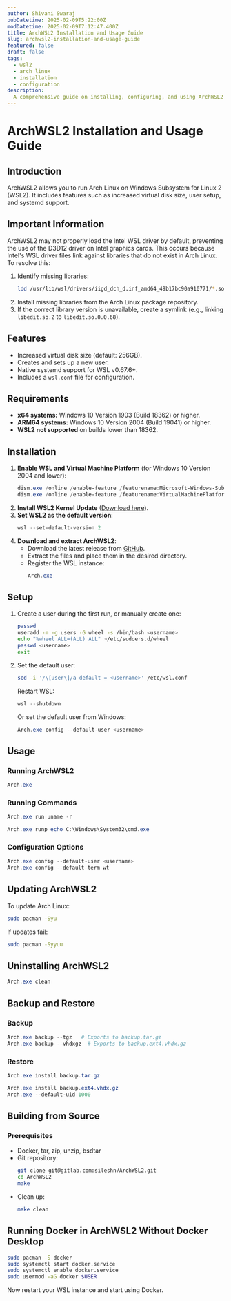 ```yaml
---
author: Shivani Swaraj
pubDatetime: 2025-02-09T5:22:00Z
modDatetime: 2025-02-09T7:12:47.400Z
title: ArchWSL2 Installation and Usage Guide
slug: archwsl2-installation-and-usage-guide
featured: false
draft: false
tags:
  - wsl2
  - arch linux
  - installation
  - configuration
description:
  A comprehensive guide on installing, configuring, and using ArchWSL2 for an optimized Linux experience on Windows.
---
```


# ArchWSL2 Installation and Usage Guide

## Introduction
ArchWSL2 allows you to run Arch Linux on Windows Subsystem for Linux 2 (WSL2). It includes features such as increased virtual disk size, user setup, and systemd support.

## Important Information
ArchWSL2 may not properly load the Intel WSL driver by default, preventing the use of the D3D12 driver on Intel graphics cards. This occurs because Intel's WSL driver files link against libraries that do not exist in Arch Linux. To resolve this:

1. Identify missing libraries:
   ```sh
   ldd /usr/lib/wsl/drivers/iigd_dch_d.inf_amd64_49b17bc90a910771/*.so
   ```
2. Install missing libraries from the Arch Linux package repository.
3. If the correct library version is unavailable, create a symlink (e.g., linking `libedit.so.2` to `libedit.so.0.0.68`).

## Features
- Increased virtual disk size (default: 256GB).
- Creates and sets up a new user.
- Native systemd support for WSL v0.67.6+.
- Includes a `wsl.conf` file for configuration.

## Requirements
- **x64 systems:** Windows 10 Version 1903 (Build 18362) or higher.
- **ARM64 systems:** Windows 10 Version 2004 (Build 19041) or higher.
- **WSL2 not supported** on builds lower than 18362.

## Installation
1. **Enable WSL and Virtual Machine Platform** (for Windows 10 Version 2004 and lower):
   ```powershell
   dism.exe /online /enable-feature /featurename:Microsoft-Windows-Subsystem-Linux /all /norestart
   dism.exe /online /enable-feature /featurename:VirtualMachinePlatform /all /norestart
   ```
2. **Install WSL2 Kernel Update** ([Download here](https://aka.ms/wsl2kernel)).
3. **Set WSL2 as the default version**:
   ```powershell
   wsl --set-default-version 2
   ```
4. **Download and extract ArchWSL2**:
   - Download the latest release from [GitHub](https://github.com/sileshn/ArchWSL2/releases/tag/20250201).
   - Extract the files and place them in the desired directory.
   - Register the WSL instance:
     ```powershell
     Arch.exe
     ```

## Setup
1. Create a user during the first run, or manually create one:
   ```sh
   passwd
   useradd -m -g users -G wheel -s /bin/bash <username>
   echo "%wheel ALL=(ALL) ALL" >/etc/sudoers.d/wheel
   passwd <username>
   exit
   ```
2. Set the default user:
   ```sh
   sed -i '/\[user\]/a default = <username>' /etc/wsl.conf
   ```
   Restart WSL:
   ```powershell
   wsl --shutdown
   ```
   Or set the default user from Windows:
   ```powershell
   Arch.exe config --default-user <username>
   ```

## Usage
### Running ArchWSL2
```powershell
Arch.exe
```
### Running Commands
```powershell
Arch.exe run uname -r
```
```powershell
Arch.exe runp echo C:\Windows\System32\cmd.exe
```

### Configuration Options
```powershell
Arch.exe config --default-user <username>
Arch.exe config --default-term wt
```

## Updating ArchWSL2
To update Arch Linux:
```sh
sudo pacman -Syu
```
If updates fail:
```sh
sudo pacman -Syyuu
```

## Uninstalling ArchWSL2
```powershell
Arch.exe clean
```

## Backup and Restore
### Backup
```powershell
Arch.exe backup --tgz   # Exports to backup.tar.gz
Arch.exe backup --vhdxgz  # Exports to backup.ext4.vhdx.gz
```
### Restore
```powershell
Arch.exe install backup.tar.gz
```
```powershell
Arch.exe install backup.ext4.vhdx.gz
Arch.exe --default-uid 1000
```

## Building from Source
### Prerequisites
- Docker, tar, zip, unzip, bsdtar
- Git repository:
  ```sh
  git clone git@gitlab.com:sileshn/ArchWSL2.git
  cd ArchWSL2
  make
  ```
- Clean up:
  ```sh
  make clean
  ```

## Running Docker in ArchWSL2 Without Docker Desktop
```sh
sudo pacman -S docker
sudo systemctl start docker.service
sudo systemctl enable docker.service
sudo usermod -aG docker $USER
```

Now restart your WSL instance and start using Docker.
